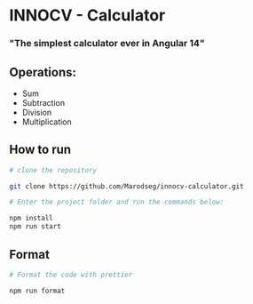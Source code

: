 # INNOCV - Calculator

### "The simplest calculator ever in Angular 14"

## Operations:

- Sum
- Subtraction
- Division
- Multiplication

## How to run

```bash
# clone the repository

git clone https://github.com/Marodseg/innocv-calculator.git

# Enter the project folder and run the commands below:

npm install
npm run start
```
## Format

```bash
# Format the code with prettier

npm run format
```